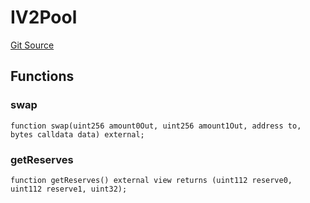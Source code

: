 # IV2Pool
[Git Source](https://github.com/zammdefi/zRouter/blob/a05798c96306fd33a6d62d08f875ca1ad04f0e1f/src/zRouter.sol)


## Functions
### swap


```solidity
function swap(uint256 amount0Out, uint256 amount1Out, address to, bytes calldata data) external;
```

### getReserves


```solidity
function getReserves() external view returns (uint112 reserve0, uint112 reserve1, uint32);
```

